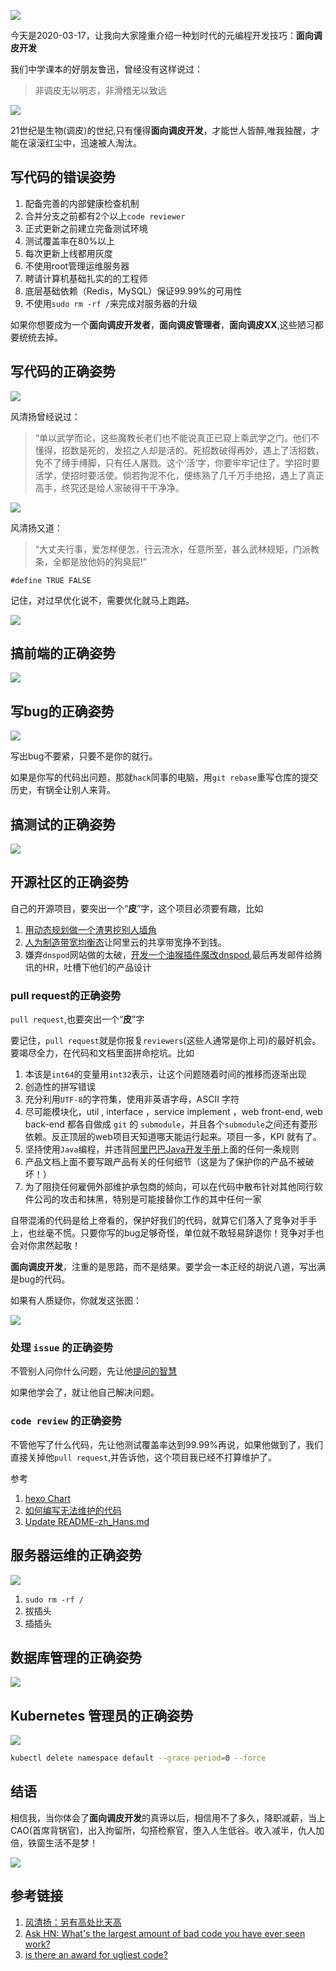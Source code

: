 ![](/img/sticker/p.jpg)

今天是2020-03-17，让我向大家隆重介绍一种划时代的元编程开发技巧：**面向调皮开发**

我们中学课本的好朋友鲁迅，曾经没有这样说过：
> 非调皮无以明志，非滑稽无以致远

![](/img/sticker/luxun.jpg)

21世纪是生物(调皮)的世纪,只有懂得**面向调皮开发**，才能世人皆醉,唯我独醒，才能在滚滚红尘中，迅速被人淘汰。

## 写代码的错误姿势

1. 配备完善的内部健康检查机制
1. 合并分支之前都有2个以上`code reviewer`
1. 正式更新之前建立完备测试环境
1. 测试覆盖率在80%以上
1. 每次更新上线都用灰度
1. 不使用root管理运维服务器
1. 聘请计算机基础扎实的的工程师
1. 底层基础依赖（Redis，MySQL）保证99.99%的可用性
1. 不使用`sudo rm -rf /`来完成对服务器的升级

如果你想要成为一个**面向调皮开发者**，**面向调皮管理者**，**面向调皮XX**,这些陋习都要统统去掉。

## 写代码的正确姿势

![](/img/p-programming/code.jpg)

风清扬曾经说过：
> “单以武学而论，这些魔教长老们也不能说真正已窥上乘武学之门。他们不懂得，招数是死的，发招之人却是活的。死招数破得再妙，遇上了活招数，免不了缚手缚脚，只有任人屠戮。这个‘活’字，你要牢牢记住了。学招时要活学，使招时要活使。倘若拘泥不化，便练熟了几千万手绝招，遇上了真正高手，终究还是给人家破得干干净净。

![](/img/p-programming/another.jpg)

风清扬又道：

> “大丈夫行事，爱怎样便怎，行云流水，任意所至，甚么武林规矩，门派教条，全都是放他妈的狗臭屁!”

`#define TRUE FALSE`

记住，对过早优化说不，需要优化就马上跑路。

![](/img/p-programming/thread.png)

## 搞前端的正确姿势

![](/img/p-programming/jq.jpg)

## 写bug的正确姿势

![](/img/p-programming/hand-over.jpg)

写出bug不要紧，只要不是你的就行。

如果是你写的代码出问题，那就`hack`同事的电脑，用`git rebase`重写仓库的提交历史，有锅全让别人来背。

## 搞测试的正确姿势

![](/img/p-programming/test.gif)

## 开源社区的正确姿势

自己的开源项目，要突出一个“**皮**”字，这个项目必须要有趣，比如
1. [用动态规划做一个渣男挖别人墙角](https://www.zeusro.com/2020/03/14/dynamic-optimization/)
1. [人为制造带宽均衡态](https://github.com/p-program/common-bandwidth-auto-switch)让阿里云的共享带宽挣不到钱。
1. 嫌弃`dnspod`网站做的太破，[开发一个油猴插件魔改dnspod](https://www.zeusro.com/2019/07/05/mydnspod/),最后再发邮件给腾讯的HR，吐槽下他们的产品设计

### pull request的正确姿势

`pull request`,也要突出一个“**皮**”字

要记住，`pull request`就是你报复`reviewers`(这些人通常是你上司)的最好机会。要竭尽全力，在代码和文档里面拼命挖坑。比如

1. 本该是`int64`的变量用`int32`表示，让这个问题随着时间的推移而逐渐出现
1. 创造性的拼写错误
1. 充分利用`UTF-8`的字符集，使用非英语字母，ASCII 字符
1. 尽可能模块化，util , interface ，service implement ，web front-end, web back-end 都各自做成 `git` 的 `submodule`，并且各个`submodule`之间还有菱形依赖。反正顶层的web项目天知道哪天能运行起来。项目一多，KPI 就有了。
1. 坚持使用`Java`编程，并违背[阿里巴巴Java开发手册](https://github.com/alibaba/p3c)上面的任何一条规则
1. 产品文档上面不要写跟产品有关的任何细节（这是为了保护你的产品不被破坏！）
1. 为了阻挠任何雇佣外部维护承包商的倾向，可以在代码中散布针对其他同行软件公司的攻击和抹黑，特别是可能接替你工作的其中任何一家

自带混淆的代码是给上帝看的，保护好我们的代码，就算它们落入了竞争对手手上，也丝毫不慌。只要你写的bug足够奇怪，单位就不敢轻易辞退你！竞争对手也会对你肃然起敬！

**面向调皮开发**，注重的是思路，而不是结果。要学会一本正经的胡说八道，写出满是bug的代码。

如果有人质疑你，你就发这张图：

![](/img/p-programming/chicken.png)

### 处理 `issue` 的正确姿势

不管别人问你什么问题，先让他[提问的智慧](https://github.com/ryanhanwu/How-To-Ask-Questions-The-Smart-Way/blob/master/README-zh_CN.md)

如果他学会了，就让他自己解决问题。

### `code review` 的正确姿势

不管他写了什么代码，先让他测试覆盖率达到99.99%再说，如果他做到了，我们直接关掉他`pull request`,并告诉他，这个项目我已经不打算维护了。

参考

1. [hexo Chart](https://github.com/cloudnativeapp/charts/pull/33)
1. [如何编写无法维护的代码](https://coderlmn.github.io/frontEndCourse/unmaintainable.html)
1. [Update README-zh_Hans.md](https://github.com/zxystd/IntelBluetoothFirmware/pull/61)


## 服务器运维的正确姿势

![](/img/p-programming/rm.jpg)

1. `sudo rm -rf /`
1. 拔插头
1. 插插头

## 数据库管理的正确姿势

![](/img/p-programming/delete-db.gif)

## Kubernetes 管理员的正确姿势

![](/img/p-programming/rm.gif)

```bash
kubectl delete namespace default --grace-period=0 --force
```

## 结语

相信我，当你体会了**面向调皮开发**的真谛以后，相信用不了多久，降职减薪，当上CAO(首席背锅官)，出入拘留所，勾搭检察官，堕入人生低谷。收入减半，仇人加倍，铁窗生活不是梦！

![](/img/p-programming/CAO.png)

## 参考链接
1. [风清扬：另有高处比天高](https://baike.baidu.com/tashuo/browse/content?id=465f421a9dfaa9bbf1492227&lemmaId=7056998&fromLemmaModule=pcBottom)
1. [Ask HN: What's the largest amount of bad code you have ever seen work?](https://news.ycombinator.com/item?id=18442637)
1. [is there an award for ugliest code?](https://www.reddit.com/r/ProgrammerHumor/comments/9xuhyj/is_there_an_award_for_ugliest_code/)